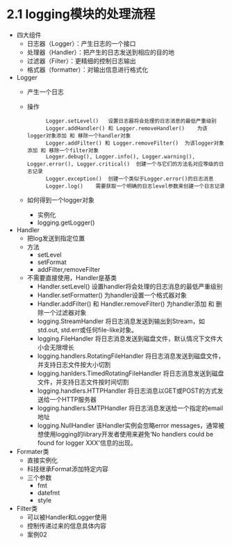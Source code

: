 # 2.1 logging模块的处理流程
- 四大组件
    - 日志器（Logger）：产生日志的一个接口
    - 处理器（Handler）：把产生的日志发送到相应的目的地
    - 过滤器（Filter）：更精细的控制日志输出
    - 格式器（formatter）：对输出信息进行格式化
- Logger
    - 产生一个日志
    - 操作
        
                Logger.setLevel()	设置日志器将会处理的日志消息的最低严重级别
                Logger.addHandler() 和 Logger.removeHandler()	为该logger对象添加 和 移除一个handler对象
                Logger.addFilter() 和 Logger.removeFilter()	为该logger对象添加 和 移除一个filter对象
                Logger.debug(), Logger.info(), Logger.warning(), Logger.error(), Logger.critical()	创建一个与它们的方法名对应等级的日志记录
                Logger.exception()	创建一个类似于Logger.error()的日志消息
                Logger.log()	需要获取一个明确的日志level参数来创建一个日志记录
    - 如何得到一个logger对象
        - 实例化
        - logging.getLogger()            
- Handler 
    -  把log发送到指定位置
    - 方法
        - setLevel
        - setFormat
        - addFilter,removeFilter
    - 不需要直接使用，Handler是基类
        - Handler.setLevel()	设置handler将会处理的日志消息的最低严重级别
        - Handler.setFormatter()	为handler设置一个格式器对象
        - Handler.addFilter() 和 Handler.removeFilter()	为handler添加 和 删除一个过滤器对象
        - logging.StreamHandler	将日志消息发送到输出到Stream，如std.out, std.err或任何file-like对象。
        - logging.FileHandler	将日志消息发送到磁盘文件，默认情况下文件大小会无限增长
        - logging.handlers.RotatingFileHandler	将日志消息发送到磁盘文件，并支持日志文件按大小切割
        - logging.hanlders.TimedRotatingFileHandler	将日志消息发送到磁盘文件，并支持日志文件按时间切割
        - logging.handlers.HTTPHandler	将日志消息以GET或POST的方式发送给一个HTTP服务器
        - logging.handlers.SMTPHandler	将日志消息发送给一个指定的email地址
        - logging.NullHandler	该Handler实例会忽略error messages，通常被想使用logging的library开发者使用来避免'No handlers could be found for logger XXX'信息的出现。
- Formater类
    - 直接实例化
    - 科技继承Format添加特定内容
    - 三个参数
        - fmt
        - datefmt
        - style
- Filter类
    - 可以被Handler和Logger使用
    - 控制传递过来的信息具体内容
    - 案例02    
